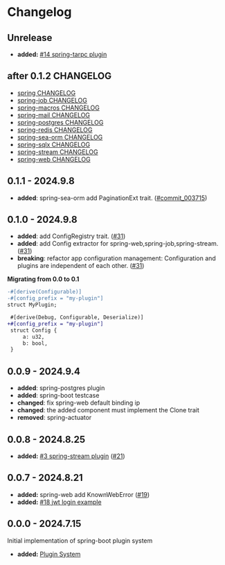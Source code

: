 # Changelog

## Unrelease

- **added:** [#14 spring-tarpc plugin](https://github.com/spring-rs/spring-rs/issues/14)

## after 0.1.2 CHANGELOG

* [spring CHANGELOG](./spring/CHANGELOG.md)
* [spring-job CHANGELOG](./spring-job/CHANGELOG.md)
* [spring-macros CHANGELOG](./spring-macros/CHANGELOG.md)
* [spring-mail CHANGELOG](./spring-mail/CHANGELOG.md)
* [spring-postgres CHANGELOG](./spring-postgres/CHANGELOG.md)
* [spring-redis CHANGELOG](./spring-redis/CHANGELOG.md)
* [spring-sea-orm CHANGELOG](./spring-sea-orm/CHANGELOG.md)
* [spring-sqlx CHANGELOG](./spring-sqlx/CHANGELOG.md)
* [spring-stream CHANGELOG](./spring-stream/CHANGELOG.md)
* [spring-web CHANGELOG](./spring-web/CHANGELOG.md)

## 0.1.1 - 2024.9.8

- **added**: spring-sea-orm add PaginationExt trait. ([#commit_003715])

[#commit_003715]: https://github.com/spring-rs/spring-rs/commit/003715f843c0200d6e46db206f03eed135ff9ddb

## 0.1.0 - 2024.9.8

- **added**: add ConfigRegistry trait. ([#31])
- **added**: add Config extractor for spring-web,spring-job,spring-stream. ([#31])
- **breaking**: refactor app configuration management: Configuration and plugins are independent of each other. ([#31])

[#31]: https://github.com/spring-rs/spring-rs/pull/31

**Migrating from 0.0 to 0.1**

```diff
-#[derive(Configurable)]
-#[config_prefix = "my-plugin"]
struct MyPlugin;
```

```diff
 #[derive(Debug, Configurable, Deserialize)]
+#[config_prefix = "my-plugin"]
 struct Config {
     a: u32,
     b: bool,
 }
```

## 0.0.9 - 2024.9.4

- **added**: spring-postgres plugin
- **added**: spring-boot testcase
- **changed**: fix spring-web default binding ip
- **changed**: the added component must implement the Clone trait
- **removed**: spring-actuator

## 0.0.8 - 2024.8.25

- **added:** [#3 spring-stream plugin](https://github.com/spring-rs/spring-rs/issues/3) ([#21])

[#21]: https://github.com/spring-rs/spring-rs/pull/21

## 0.0.7 - 2024.8.21

- **added:** spring-web add KnownWebError ([#19])
- **added:** [#18 jwt login example](https://github.com/spring-rs/spring-rs/issues/18)

[#19]: https://github.com/spring-rs/spring-rs/pull/19

## 0.0.0 - 2024.7.15

Initial implementation of spring-boot plugin system

- **added:** [Plugin System](https://github.com/holmofy/spring-boot/pull/2)

